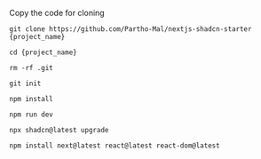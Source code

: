 Copy the code for cloning
```
git clone https://github.com/Partho-Mal/nextjs-shadcn-starter {project_name}
```
```
cd {project_name}
```
```
rm -rf .git
```
```
git init
```
```
npm install
```
```
npm run dev
```
```
npx shadcn@latest upgrade
```
```
npm install next@latest react@latest react-dom@latest
```


